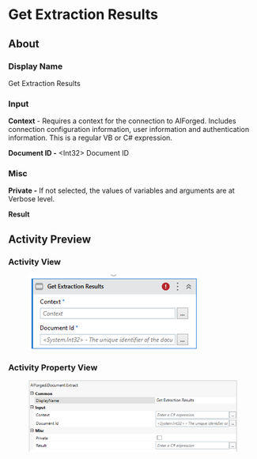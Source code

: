 # Get Extraction Results

## About

### Display Name

Get Extraction Results

### Input

**Context** - Requires a context for the connection to AIForged. Includes connection configuration information, user information and authentication information. This is a regular VB or C# expression.

**Document ID -** \<Int32> Document ID

### Misc

**Private -** If not selected, the values of variables and arguments are at Verbose level.

**Result**

## Activity Preview

### Activity View

<figure><img src="../../../.gitbook/assets/image (97) (1).png" alt=""><figcaption></figcaption></figure>

### Activity Property View

<figure><img src="../../../.gitbook/assets/image (32) (1).png" alt=""><figcaption></figcaption></figure>
